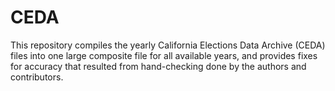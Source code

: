 # CEDA
This repository compiles the yearly California Elections Data Archive (CEDA) files into one large composite file for all available years, and provides fixes for accuracy that resulted from hand-checking done by the authors and contributors.
